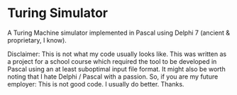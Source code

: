 Turing Simulator
======

A Turing Machine simulator implemented in Pascal using Delphi 7 (ancient & proprietary, I know).

Disclaimer:
This is not what my code usually looks like. This was written as a project for a school course which required the tool to be developed in Pascal using an at least suboptimal input file format.
It might also be worth noting that I hate Delphi / Pascal with a passion. So, if you are my future employer: This is not good code. I usually do better. Thanks.

